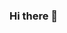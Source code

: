 ### Hi there 👋

<!--
**IoT-ServicePro/IoT-ServicePro** is a ✨ _special_ ✨ repository because its `README.md` (this file) appears on your GitHub profile.


const SERVER_URL = "http://example.com";

async function connectToIoTServicePro(serverUrl = SERVER_URL, username, password) {
  try {
    // Code to connect to the server using the provided URL, username, and password
    // Await the completion of the connection request
    // Return a promise that resolves when the connection is established
  } catch (error) {
    // Handle errors that might occur during the connection attempt
  }
}

async function registerDevice(deviceId, deviceType = "default", deviceName = "unnamed", deviceDescription = "") {
  try {
    // Code to send a request to the IoT ServicePro server to register the device
    // Use default values for deviceType and deviceName if they are not provided
    // Await the completion of the registration request
    // Return a promise that resolves when the registration is complete
  } catch (error) {
    // Handle errors that might occur during the registration attempt
  }
}

async function getDeviceStatus(deviceId) {
  try {
    // Code to send a request to the IoT ServicePro server to get the device status
    // Await the completion of the status request
    // Return a promise that resolves with the device status
  } catch (error) {
    // Handle errors that might occur during the status request
  }
}

async function updateDeviceSettings(deviceId, settings) {
  try {
    // Code to send a request to the IoT ServicePro server to update the device settings
    // Await the completion of the settings update request
    // Return a promise that resolves when the settings are successfully updated
  } catch (error) {
    // Handle errors that might occur during the settings update request
  }
}
